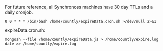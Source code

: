 For future reference, all Synchronoss machines have 30 day TTLs and a daily cronjob.

`0 0 * * * /bin/bash /home/countly/expireData.cron.sh >/dev/null 2>&1`

expireData.cron.sh:

```
mongosh --file /home/countly/expireData.js > /home/countly/expire.log
date >> /home/countly/expire.log
```

